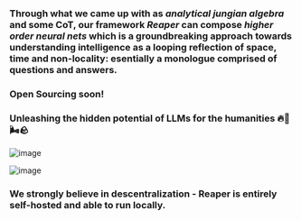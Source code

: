 


### Through what we came up with as *analytical jungian algebra* and some CoT, our framework _Reaper_ can compose _higher order neural nets_ which is a groundbreaking approach towards understanding intelligence as a looping reflection of space, time and non-locality: esentially a monologue comprised of questions and answers. 


### Open Sourcing soon!

### Unleashing the hidden potential of LLMs for the humanities 🔥🌊🌬️🪨

![image](https://github.com/user-attachments/assets/c9ace80c-beda-498e-9d73-3f0b0462b923)


![image](https://github.com/user-attachments/assets/84c216e4-737b-458e-a0e2-9445c0299f59)


### We strongly believe in descentralization - Reaper is entirely self-hosted and able to run locally.
